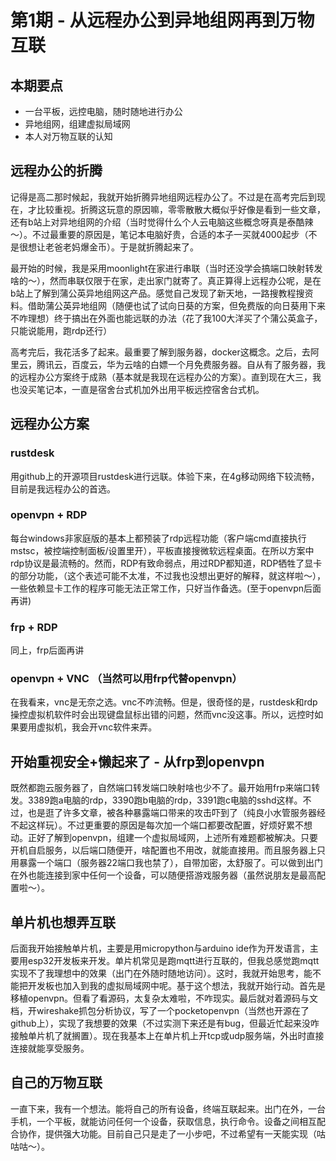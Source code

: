 # 第1期 - 从远程办公到异地组网再到万物互联

## 本期要点
- 一台平板，远控电脑，随时随地进行办公
- 异地组网，组建虚拟局域网
- 本人对万物互联的认知

## 远程办公的折腾

记得是高二那时候起，我就开始折腾异地组网远程办公了。不过是在高考完后到现在，才比较重视。折腾这玩意的原因嘛，零零散散大概似乎好像是看到一些文章，还有b站上对异地组网的介绍（当时觉得什么个人云电脑这些概念呀真是泰酷辣～）。不过最重要的原因是，笔记本电脑好贵，合适的本子一买就4000起步（不是很想让老爸老妈爆金币）。于是就折腾起来了。

最开始的时候，我是采用moonlight在家进行串联（当时还没学会搞端口映射转发啥的～），然而串联仅限于在家，走出家门就寄了。真正算得上远程办公呢，是在b站上了解到蒲公英异地组网这产品。感觉自己发现了新天地，一路搜教程搜资料。借助蒲公英异地组网（随便也试了试向日葵的方案，但免费版的向日葵用下来不咋理想）终于搞出在外面也能远联的办法（花了我100大洋买了个蒲公英盒子，只能说能用，跑rdp还行）

高考完后，我花活多了起来。最重要了解到服务器，docker这概念。之后，去阿里云，腾讯云，百度云，华为云啥的白嫖一个月免费服务器。自从有了服务器，我的远程办公方案终于成熟（基本就是我现在远程办公的方案）。直到现在大三，我也没买笔记本，一直是宿舍台式机加外出用平板远控宿舍台式机。

## 远程办公方案

### rustdesk
用github上的开源项目rustdesk进行远联。体验下来，在4g移动网络下较流畅，目前是我远程办公的首选。

### openvpn + RDP
每台windows非家庭版的基本上都预装了rdp远程功能（客户端cmd直接执行mstsc，被控端控制面板/设置里开），平板直接搜微软远程桌面。在所以方案中rdp协议是最流畅的。然而，RDP有致命弱点，用过RDP都知道，RDP牺牲了显卡的部分功能，（这个表述可能不太准，不过我也没想出更好的解释，就这样啦～），一些依赖显卡工作的程序可能无法正常工作，只好当作备选。(至于openvpn后面再讲)

### frp + RDP
同上，frp后面再讲

### openvpn + VNC （当然可以用frp代替openvpn）

在我看来，vnc是无奈之选。vnc不咋流畅。但是，很奇怪的是，rustdesk和rdp操控虚拟机软件时会出现键盘鼠标出错的问题，然而vnc没这事。所以，远控时如果要用虚拟机，我会开vnc软件来弄。

## 开始重视安全+懒起来了 - 从frp到openvpn

既然都跑云服务器了，自然端口转发端口映射啥也少不了。最开始用frp来端口转发。3389跑a电脑的rdp，3390跑b电脑的rdp，3391跑c电脑的sshd这样。不过，也是逛了许多文章，被各种暴露端口带来的攻击吓到了（纯良小水管服务器经不起这样玩）。不过更重要的原因是每次加一个端口都要改配置，好烦好累不想动。正好了解到openvpn，组建一个虚拟局域网，上述所有难题都被解决。只要开机自启服务，以后端口随便开，啥配置也不用改，就能直接用。而且服务器上只用暴露一个端口（服务器22端口我也禁了），自带加密，太舒服了。可以做到出门在外也能连接到家中任何一个设备，可以随便搭游戏服务器（虽然说朋友是最高配置啦～）。

## 单片机也想弄互联

后面我开始接触单片机，主要是用micropython与arduino ide作为开发语言，主要用esp32开发板来开发。单片机常见是跑mqtt进行互联的，但我总感觉跑mqtt实现不了我理想中的效果（出门在外随时随地访问）。这时，我就开始思考，能不能把开发板也加入到我的虚拟局域网中呢。基于这个想法，我就开始行动。首先是移植openvpn。但看了看源码，太复杂太难啦，不咋现实。最后就对着源码与文档，开wireshake抓包分析协议，写了一个pocketopenvpn（当然也开源在了github上），实现了我想要的效果（不过实测下来还是有bug，但最近忙起来没咋接触单片机了就搁置）。现在我基本上在单片机上开tcp或udp服务端，外出时直接连接就能享受服务。

## 自己的万物互联
一直下来，我有一个想法。能将自己的所有设备，终端互联起来。出门在外，一台手机，一个平板，就能访问任何一个设备，获取信息，执行命令。设备之间相互配合协作，提供强大功能。目前自己只是走了一小步吧，不过希望有一天能实现（咕咕咕～）。

